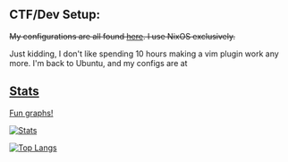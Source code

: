## CTF/Dev Setup:

~~My configurations are all found <a href="https://github.com/novafacing/nixosrc">here</a>. I use NixOS exclusively.~~

Just kidding, I don't like spending 10 hours making a vim plugin work any more. I'm back to Ubuntu, and my configs are at <a href="https://github.com/novafacing/ubuntu-rc">
  
## Stats

Fun graphs!

![Stats](https://github-readme-stats.vercel.app/api?username=novafacing&count_private=true&theme=synthwave)


[![Top Langs](https://github-readme-stats.vercel.app/api/top-langs/?username=novafacing&theme=synthwave)](https://github.com/anuraghazra/github-readme-stats)
